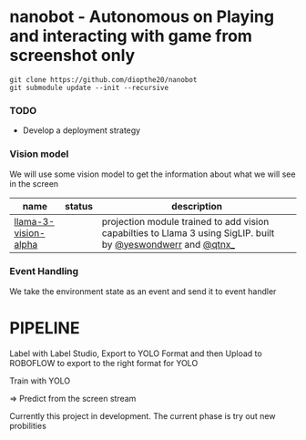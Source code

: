 # nanobot - Autonomous on Playing and interacting with game from screenshot only

```
git clone https://github.com/diopthe20/nanobot
git submodule update --init --recursive

```

### TODO

- Develop a deployment strategy

### Vision model
We will use some vision model to get the information about what we will see in the screen

| name                                                                          | status | description                                                                                                                                                       |
| ----------------------------------------------------------------------------- | ------ | ----------------------------------------------------------------------------------------------------------------------------------------------------------------- |
| [llama-3-vision-alpha](https://huggingface.co/qresearch/llama-3-vision-alpha) |        | projection module trained to add vision capabilties to Llama 3 using SigLIP. built by [@yeswondwerr](https://x.com/yeswondwerr) and [@qtnx_](https://x.com/qtnx_) |

### Event Handling

We take the environment state as an event and send it to event handler


# PIPELINE

Label with Label Studio, Export to YOLO Format and then Upload to ROBOFLOW to export to the right format for YOLO

Train with YOLO

=> Predict from the screen stream

Currently this project in development. The current phase is try out new probilities
